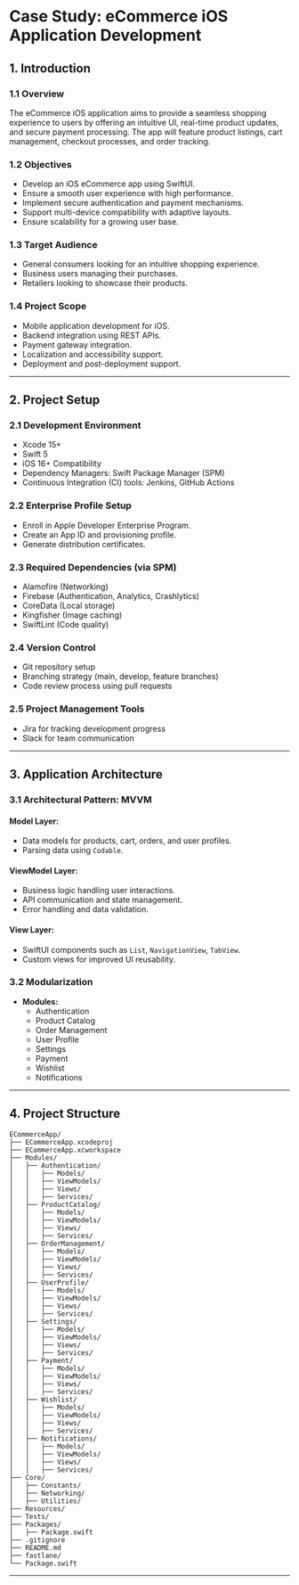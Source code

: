 # **Case Study: eCommerce iOS Application Development**

## **1. Introduction**

### **1.1 Overview**
The eCommerce iOS application aims to provide a seamless shopping experience to users by offering an intuitive UI, real-time product updates, and secure payment processing. The app will feature product listings, cart management, checkout processes, and order tracking.

### **1.2 Objectives**
- Develop an iOS eCommerce app using SwiftUI.
- Ensure a smooth user experience with high performance.
- Implement secure authentication and payment mechanisms.
- Support multi-device compatibility with adaptive layouts.
- Ensure scalability for a growing user base.

### **1.3 Target Audience**
- General consumers looking for an intuitive shopping experience.
- Business users managing their purchases.
- Retailers looking to showcase their products.

### **1.4 Project Scope**
- Mobile application development for iOS.
- Backend integration using REST APIs.
- Payment gateway integration.
- Localization and accessibility support.
- Deployment and post-deployment support.

---

## **2. Project Setup**

### **2.1 Development Environment**
- Xcode 15+
- Swift 5
- iOS 16+ Compatibility
- Dependency Managers: Swift Package Manager (SPM)
- Continuous Integration (CI) tools: Jenkins, GitHub Actions

### **2.2 Enterprise Profile Setup**
- Enroll in Apple Developer Enterprise Program.
- Create an App ID and provisioning profile.
- Generate distribution certificates.

### **2.3 Required Dependencies (via SPM)**
- Alamofire (Networking)
- Firebase (Authentication, Analytics, Crashlytics)
- CoreData (Local storage)
- Kingfisher (Image caching)
- SwiftLint (Code quality)

### **2.4 Version Control**
- Git repository setup
- Branching strategy (main, develop, feature branches)
- Code review process using pull requests

### **2.5 Project Management Tools**
- Jira for tracking development progress
- Slack for team communication

---

## **3. Application Architecture**

### **3.1 Architectural Pattern: MVVM**

#### **Model Layer:**
- Data models for products, cart, orders, and user profiles.
- Parsing data using `Codable`.

#### **ViewModel Layer:**
- Business logic handling user interactions.
- API communication and state management.
- Error handling and data validation.

#### **View Layer:**
- SwiftUI components such as `List`, `NavigationView`, `TabView`.
- Custom views for improved UI reusability.

### **3.2 Modularization**
- **Modules:**
  - Authentication
  - Product Catalog
  - Order Management
  - User Profile
  - Settings
  - Payment
  - Wishlist
  - Notifications

---

## **4. Project Structure**

```
ECommerceApp/
├── ECommerceApp.xcodeproj
├── ECommerceApp.xcworkspace
├── Modules/
│   ├── Authentication/
│   │   ├── Models/
│   │   ├── ViewModels/
│   │   ├── Views/
│   │   ├── Services/
│   ├── ProductCatalog/
│   │   ├── Models/
│   │   ├── ViewModels/
│   │   ├── Views/
│   │   ├── Services/
│   ├── OrderManagement/
│   │   ├── Models/
│   │   ├── ViewModels/
│   │   ├── Views/
│   │   ├── Services/
│   ├── UserProfile/
│   │   ├── Models/
│   │   ├── ViewModels/
│   │   ├── Views/
│   │   ├── Services/
│   ├── Settings/
│   │   ├── Models/
│   │   ├── ViewModels/
│   │   ├── Views/
│   │   ├── Services/
│   ├── Payment/
│   │   ├── Models/
│   │   ├── ViewModels/
│   │   ├── Views/
│   │   ├── Services/
│   ├── Wishlist/
│   │   ├── Models/
│   │   ├── ViewModels/
│   │   ├── Views/
│   │   ├── Services/
│   ├── Notifications/
│   │   ├── Models/
│   │   ├── ViewModels/
│   │   ├── Views/
│   │   ├── Services/
├── Core/
│   ├── Constants/
│   ├── Networking/
│   ├── Utilities/
├── Resources/
├── Tests/
├── Packages/
│   ├── Package.swift
├── .gitignore
├── README.md
├── fastlane/
└── Package.swift
```

---

